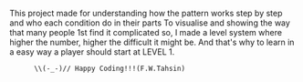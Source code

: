 This project made for understanding how the pattern works step by step and who each condition do in their parts 
To visualise and showing the way that many people 1st find it complicated so, I made a level system where higher the number, higher the difficult it might be.
And that's why to learn in a easy way a player should start at LEVEL 1.

          \\(-_-)// Happy Coding!!!(F.W.Tahsin)
